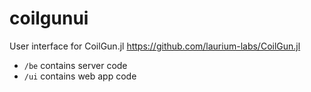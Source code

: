 # coilgunui
User interface for CoilGun.jl https://github.com/laurium-labs/CoilGun.jl

- `/be` contains server code
- `/ui` contains web app code
